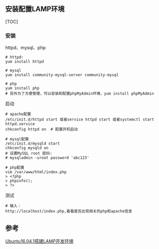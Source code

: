 ## 安装配置LAMP环境

[TOC]

### 安装

httpd、mysql、php

```shell
# httpd:
yum install httpd

# mysql
yum install community-mysql-server community-mysql

# php
yum install php
# 另外为了方便管理，可以安装和配置phpMyAdmin环境，yum install phpMyAdmin
```

启动

```shell
# apache配置
/etc/init.d/httpd start 或者service httpd start 或者systemctl start  httpd.service
chkconfig httpd on  # 配置开机启动

# mysql配置
/etc/init.d/mysqld start
chkconfig mysqld on
# 设置MySQL root 密码:
# mysqladmin -uroot password 'abc123'

# php配置
vim /var/www/html/index.php
> <?php    
> phpinfo();    
> ?>    
```

测试

```shell
# 输入：
http://localhost/index.php,看看是否出现相关的php和apache信息
```



## 参考

[Ubuntu16.04.1搭建LAMP开发环境](http://www.toutiao.com/i6349408678034014722/)